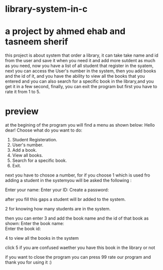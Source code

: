 # library-system-in-c
# a project by ahmed ehab and tasneem sherif


this project is about system that order a library, it can take take name and id
from the user and save it when you need it and add more sutdent as much as you need,
now you have a list of all student that register in the syatem, next you can access 
the User's number in the system, then you add books and the id of it, and you have
the ability to view all the books that you entered and you can also search for a 
specific book in the library,and you get it in a few second, finally, you can exit the program 
but first you have to rate it from 1 to 5.


# preview
at the begining of the program you will find a menu as shown below:
Hello dear!
Choose what do you want to do:
1. Student Registeration.
2. User's number.
3. Add a book.
4. View all books.
5. Search for a specific book.
99. Exit.

next you have to chosoe a number, for if you choose 1 which is used fro adding
a student in the systemyou will be asked the following :

Enter your name: 
Enter your ID: 
Create a password: 

after you fill this gaps a student will br added to the system.

2 for knowing how many students are in the system.

then you can enter 3 and add the book name and the id of that book as shown:
Enter the book name:  
Enter the book id:  

4 to view all the books in the system

click 5 if you are confused waether you have this book in the library or not

if you want to close the program you can press 99 rate our program and thank you
for using it :)

